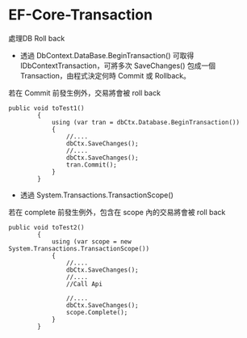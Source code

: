 # EF-Core-Transaction

處理DB Roll back

* 透過 DbContext.DataBase.BeginTransaction() 可取得 IDbContextTransaction，可將多次 SaveChanges() 包成一個 Transaction，由程式決定何時 Commit 或 Rollback。

若在 Commit 前發生例外，交易將會被 roll back

```
public void toTest1()
        {
            using (var tran = dbCtx.Database.BeginTransaction())
            { 
                //....
                dbCtx.SaveChanges();
                //....
                dbCtx.SaveChanges();
                tran.Commit();
            }
        }
```



* 透過 System.Transactions.TransactionScope()

若在 complete 前發生例外，包含在 scope 內的交易將會被 roll back

```
public void toTest2()
        {
            using (var scope = new System.Transactions.TransactionScope())
            { 
                //....
                dbCtx.SaveChanges();
                //....
                //Call Api
                
                //....
                dbCtx.SaveChanges();
                scope.Complete();
            }
        }
        
```
